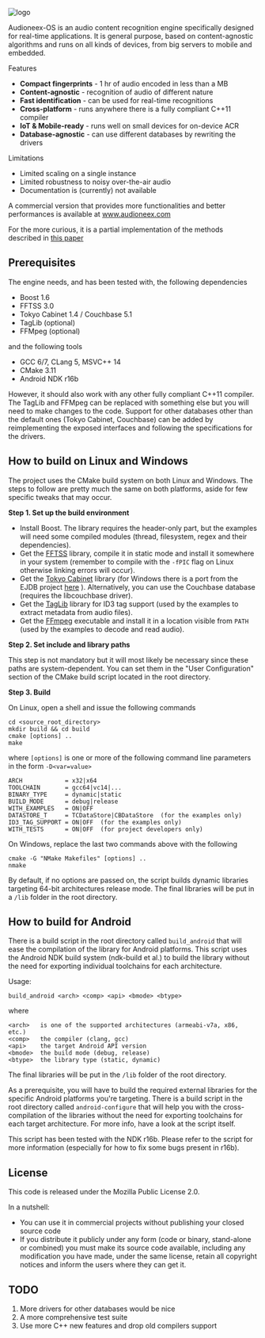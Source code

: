 
![logo](https://www.audioneex.com/wp-content/uploads/2019/05/logo_280.png)

Audioneex-OS is an audio content recognition engine specifically designed
for real-time applications. It is general purpose, based on content-agnostic
algorithms and runs on all kinds of devices, from big servers to mobile and embedded.

Features

- **Compact fingerprints** - 1 hr of audio encoded in less than a MB
- **Content-agnostic** - recognition of audio of different nature
- **Fast identification** - can be used for real-time recognitions
- **Cross-platform** - runs anywhere there is a fully compliant C++11 compiler
- **IoT & Mobile-ready** - runs well on small devices for on-device ACR
- **Database-agnostic** - can use different databases by rewriting the drivers

Limitations

- Limited scaling on a single instance
- Limited robustness to noisy over-the-air audio
- Documentation is (currently) not available

A commercial version that provides more functionalities and better performances 
is available at www.audioneex.com

For the more curious, it is a partial implementation of the methods described
in [this paper](https://www.dropbox.com/s/0qvfq2o53uudaqx/agramaglia_acr_paper_2014.pdf)


## Prerequisites

The engine needs, and has been tested with, the following dependencies

- Boost 1.6
- FFTSS 3.0
- Tokyo Cabinet 1.4 / Couchbase 5.1
- TagLib  (optional)
- FFMpeg  (optional)

and the following tools

- GCC 6/7, CLang 5, MSVC++ 14
- CMake 3.11
- Android NDK r16b

However, it should also work with any other fully compliant C++11 compiler.
The TagLib and FFMpeg can be replaced with something else but you will need
to make changes to the code. Support for other databases other than the default
ones (Tokyo Cabinet, Couchbase) can be added by reimplementing the exposed
interfaces and following the specifications for the drivers.


## How to build on Linux and Windows

The project uses the CMake build system on both Linux and Windows.
The steps to follow are pretty much the same on both platforms, aside
for few specific tweaks that may occur.

**Step 1. Set up the build environment**

- Install Boost. The library requires the header-only part, but the examples 
will need some compiled modules (thread, filesystem, regex and their dependencies).
- Get the [FFTSS](http://www.ssisc.org/fftss/) library, compile it in static
mode and install it somewhere in your system (remember to compile with the
`-fPIC` flag on Linux otherwise linking errors will occur).
- Get the [Tokyo Cabinet](https://fallabs.com/tokyocabinet/) library (for Windows 
there is a port from the EJDB project [here](https://github.com/Softmotions/ejdb/tree/ejdb_1.x) ). 
Alternatively, you can use the Couchbase database (requires the libcouchbase driver).
- Get the [TagLib](https://taglib.org/) library for ID3 tag support (used by 
the examples to extract metadata from audio files).
- Get the [FFmpeg](https://ffmpeg.org/) executable and install it in a location 
visible from `PATH` (used by the examples to decode and read audio).

**Step 2. Set include and library paths**

This step is not mandatory but it will most likely be necessary since these paths
are system-dependent. You can set them in the "User Configuration" section
of the CMake build script located in the root directory.

**Step 3. Build**

On Linux, open a shell and issue the following commands

    cd <source_root_directory>
    mkdir build && cd build
    cmake [options] ..
    make

where `[options]` is one or more of the following command line parameters in
the form `-D<var=value>`

    ARCH            = x32|x64
    TOOLCHAIN       = gcc64|vc14|...
    BINARY_TYPE     = dynamic|static
    BUILD_MODE      = debug|release
    WITH_EXAMPLES   = ON|OFF
    DATASTORE_T     = TCDataStore|CBDataStore  (for the examples only)
    ID3_TAG_SUPPORT = ON|OFF  (for the examples only)
    WITH_TESTS      = ON|OFF  (for project developers only)


On Windows, replace the last two commands above with the following

    cmake -G "NMake Makefiles" [options] ..
    nmake

By default, if no options are passed on, the script builds dynamic libraries
targeting 64-bit architectures release mode. The final libraries will be put 
in a `/lib` folder in the root directory.


## How to build for Android

There is a build script in the root directory called `build_android` that
will ease the compilation of the library for Android platforms. This script
uses the Android NDK build system (ndk-build et al.) to build the library
without the need for exporting individual toolchains for each architecture.

Usage:

    build_android <arch> <comp> <api> <bmode> <btype>

where

    <arch>   is one of the supported architectures (armeabi-v7a, x86, etc.)
    <comp>   the compiler (clang, gcc)
    <api>    the target Android API version
    <bmode>  the build mode (debug, release)
    <btype>  the library type (static, dynamic)

The final libraries will be put in the `/lib` folder of the root directory.

As a prerequisite, you will have to build the required external libraries
for the specific Android platforms you're targeting. There is a build script
in the root directory called `android-configure` that will help you with the
cross-compilation of the libraries without the need for exporting toolchains
for each target architecture. For more info, have a look at the script itself.

This script has been tested with the NDK r16b. Please refer to the script for
more information (especially for how to fix some bugs present in r16b).


## License

This code is released under the Mozilla Public License 2.0.

In a nutshell:

- You can use it in commercial projects without publishing your closed source code
- If you distribute it publicly under any form (code or binary, stand-alone or combined) you 
  must make its source code available, including any modification you have made, under the 
  same license, retain all copyright notices and inform the users where they can get it.
  
  
## TODO

1. More drivers for other databases would be nice
2. A more comprehensive test suite
3. Use more C++ new features and drop old compilers support


